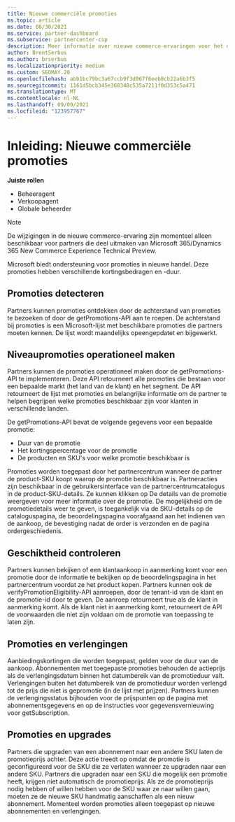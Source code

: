 ```yaml
---
title: Nieuwe commerciële promoties
ms.topic: article
ms.date: 08/30/2021
ms.service: partner-dashboard
ms.subservice: partnercenter-csp
description: Meer informatie over nieuwe commerce-ervaringen voor het detecteren en kopen van promoties.
author: BrentSerbus
ms.author: brserbus
ms.localizationpriority: medium
ms.custom: SEOMAY.20
ms.openlocfilehash: abb1bc79bc3a67ccb9f3d067f6eeb8cb22a6b3f5
ms.sourcegitcommit: 1161d5bcb345e368348c535a7211f0d353c5a471
ms.translationtype: MT
ms.contentlocale: nl-NL
ms.lasthandoff: 09/09/2021
ms.locfileid: "123957767"
---
```

# <a name="introduction-new-commerce-promotions"></a>Inleiding: Nieuwe commerciële promoties

**Juiste rollen**

- Beheeragent
- Verkoopagent
- Globale beheerder

> [!Note] 
> De wijzigingen in de nieuwe commerce-ervaring zijn momenteel alleen beschikbaar voor partners die deel uitmaken van Microsoft 365/Dynamics 365 New Commerce Experience Technical Preview.

Microsoft biedt ondersteuning voor promoties in nieuwe handel. Deze promoties hebben verschillende kortingsbedragen en -duur. 

## <a name="discovering-promotions"></a>Promoties detecteren ##

Partners kunnen promoties ontdekken door de achterstand van promoties te bezoeken of door de getPromotions-API aan te roepen. De achterstand bij promoties is een Microsoft-lijst met beschikbare promoties die partners moeten kennen. De lijst wordt maandelijks opeengepdatet en bijgewerkt. 


## <a name="operationalize-promotions"></a>Niveaupromoties operationeel maken ##

Partners kunnen de promoties operationeel maken door de getPromotions-API te implementeren. Deze API retourneert alle promoties die bestaan voor een bepaalde markt (het land van de klant) en het segment. De API retourneert de lijst met promoties en belangrijke informatie om de partner te helpen begrijpen welke promoties beschikbaar zijn voor klanten in verschillende landen. 


De getPromotions-API bevat de volgende gegevens voor een bepaalde promotie:

- Duur van de promotie
- Het kortingspercentage voor de promotie
- De producten en SKU's voor welke promotie beschikbaar is

Promoties worden toegepast door het partnercentrum wanneer de partner de product-SKU koopt waarop de promotie beschikbaar is. Partneracties zijn beschikbaar in de gebruikersinterface van de partnercentrumcatalogus in de product-SKU-details. Ze kunnen klikken op De details van de promotie weergeven voor meer informatie over de promotie. De mogelijkheid om de promotiedetails weer te geven, is toegankelijk via de SKU-details op de cataloguspagina, de beoordelingspagina voorafgaand aan het indienen van de aankoop, de bevestiging nadat de order is verzonden en de pagina ordergeschiedenis. 


## <a name="verify-eligibility"></a>Geschiktheid controleren ##

Partners kunnen bekijken of een klantaankoop in aanmerking komt voor een promotie door de informatie te bekijken op de beoordelingspagina in het partnercentrum voordat ze het product kopen. Partners kunnen ook de verifyPromotionEligibility-API aanroepen, door de tenant-id van de klant en de promotie-id door te geven. De aanroep retourneert true als de klant in aanmerking komt. Als de klant niet in aanmerking komt, retourneert de API de voorwaarden die niet zijn voldaan om de promotie van toepassing te laten zijn. 



## <a name="promotions-and-renewals"></a>Promoties en verlengingen ##

Aanbiedingskortingen die worden toegepast, gelden voor de duur van de aankoop. Abonnementen met toegepaste promoties behouden de actieprijs als de verlengingsdatum binnen het datumbereik van de promotieduur valt. Verlengingen buiten het datumbereik van de promotieduur worden verlengd tot de prijs die niet is gepromotie (in de lijst met prijzen). Partners kunnen de verlengingsstatus bijhouden voor de prijspunten op de pagina met abonnementsgegevens en op de instructies voor gegevensvernieuwing voor getSubscription.


## <a name="promotions-and-upgrades"></a>Promoties en upgrades ##
Partners die upgraden van een abonnement naar een andere SKU laten de promotieprijs achter. Deze actie treedt op omdat de promotie is geconfigureerd voor de SKU die ze verlaten wanneer ze upgraden naar een andere SKU. Partners die upgraden naar een SKU die mogelijk een promotie heeft, krijgen niet automatisch de promotieprijs. Als ze de promotieprijs nodig hebben of willen hebben voor de SKU waar ze naar willen gaan, moeten ze de nieuwe SKU handmatig aanschaffen als een nieuw abonnement. Momenteel worden promoties alleen toegepast op nieuwe abonnementen en verlengingen.



